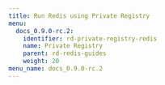 ```yaml
---
title: Run Redis using Private Registry
menu:
  docs_0.9.0-rc.2:
    identifier: rd-private-registry-redis
    name: Private Registry
    parent: rd-redis-guides
    weight: 20
menu_name: docs_0.9.0-rc.2
---
```


